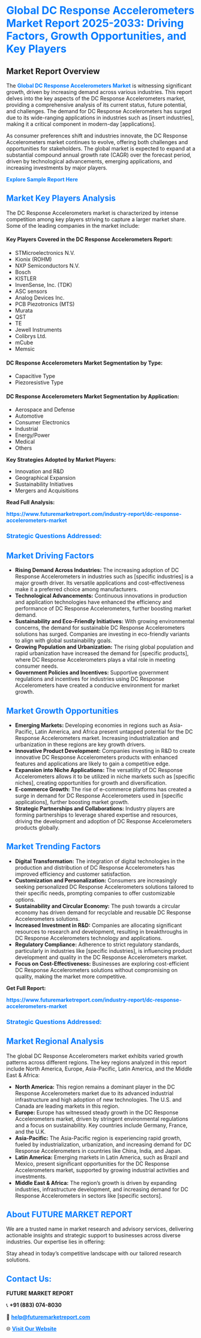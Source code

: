 <h1 style="color: #007BFF;">Global DC Response Accelerometers Market Report 2025-2033: Driving Factors, Growth Opportunities, and Key Players</h1>

<section id="overview">
<h2>Market Report Overview</h2>
<p>The <a href="https://www.futuremarketreport.com/industry-report/dc-response-accelerometers-market" style="color: #007BFF; text-decoration: none;"><strong>Global DC Response Accelerometers Market</strong></a> is witnessing significant growth, driven by increasing demand across various industries. This report delves into the key aspects of the DC Response Accelerometers market, providing a comprehensive analysis of its current status, future potential, and challenges. The demand for DC Response Accelerometers has surged due to its wide-ranging applications in industries such as [insert industries], making it a critical component in modern-day [applications].</p>
<p>As consumer preferences shift and industries innovate, the DC Response Accelerometers market continues to evolve, offering both challenges and opportunities for stakeholders. The global market is expected to expand at a substantial compound annual growth rate (CAGR) over the forecast period, driven by technological advancements, emerging applications, and increasing investments by major players.</p>
</section>

<section id="overview">
<p><a href="https://www.futuremarketreport.com/request-sample/reportId=75048" style="color: #007BFF; text-decoration: none;"><strong>Explore Sample Report Here</strong></a></p>
</section>

<section id="key-players">
<h2 style="color: #007BFF;">Market Key Players Analysis</h2>
<p>The DC Response Accelerometers market is characterized by intense competition among key players striving to capture a larger market share. Some of the leading companies in the market include:</p>
<h4>Key Players Covered in the DC Response Accelerometers Report:</h4>
<ul><li>STMicroelectronics N.V.</li><li>Kionix (ROHM)</li><li>NXP Semiconductors N.V.</li><li>Bosch</li><li>KISTLER</li><li>InvenSense, Inc. (TDK)</li><li>ASC sensors</li><li>Analog Devices Inc.</li><li>PCB Piezotronics (MTS)</li><li>Murata</li><li>QST</li><li>TE</li><li>Jewell Instruments</li><li>Colibrys Ltd.</li><li>mCube</li><li>Memsic</li></ul>
<h4>DC Response Accelerometers Market Segmentation by Type:</h4>
<ul><li>Capacitive Type</li><li>Piezoresistive Type</li></ul>

<h4>DC Response Accelerometers Market Segmentation by Application:</h4>
<ul><li>Aerospace and Defense</li><li>Automotive</li><li>Consumer Electronics</li><li>Industrial</li><li>Energy/Power</li><li>Medical</li><li>Others</li></ul>
<p><strong>Key Strategies Adopted by Market Players:</strong></p>
<ul>
<li>Innovation and R&D</li>
<li>Geographical Expansion</li>
<li>Sustainability Initiatives</li>
<li>Mergers and Acquisitions</li>
</ul>
</section>

<section>
<p><strong>Read Full Analysis: </strong></p><a href="https://www.futuremarketreport.com/industry-report/dc-response-accelerometers-market" style="color: #007BFF; text-decoration: none;"><strong>https://www.futuremarketreport.com/industry-report/dc-response-accelerometers-market</strong></a>
<h3 style="color: #007BFF;">Strategic Questions Addressed:</h3>
</section>

<section id="driving-factors">
<h2 style="color: #007BFF;">Market Driving Factors</h2>
<ul>
<li><strong>Rising Demand Across Industries:</strong> The increasing adoption of DC Response Accelerometers in industries such as [specific industries] is a major growth driver. Its versatile applications and cost-effectiveness make it a preferred choice among manufacturers.</li>
<li><strong>Technological Advancements:</strong> Continuous innovations in production and application technologies have enhanced the efficiency and performance of DC Response Accelerometers, further boosting market demand.</li>
<li><strong>Sustainability and Eco-Friendly Initiatives:</strong> With growing environmental concerns, the demand for sustainable DC Response Accelerometers solutions has surged. Companies are investing in eco-friendly variants to align with global sustainability goals.</li>
<li><strong>Growing Population and Urbanization:</strong> The rising global population and rapid urbanization have increased the demand for [specific products], where DC Response Accelerometers plays a vital role in meeting consumer needs.</li>
<li><strong>Government Policies and Incentives:</strong> Supportive government regulations and incentives for industries using DC Response Accelerometers have created a conducive environment for market growth.</li>
</ul>
</section>

<section id="growth-opportunities">
<h2 style="color: #007BFF;">Market Growth Opportunities</h2>
<ul>
<li><strong>Emerging Markets:</strong> Developing economies in regions such as Asia-Pacific, Latin America, and Africa present untapped potential for the DC Response Accelerometers market. Increasing industrialization and urbanization in these regions are key growth drivers.</li>
<li><strong>Innovative Product Development:</strong> Companies investing in R&D to create innovative DC Response Accelerometers products with enhanced features and applications are likely to gain a competitive edge.</li>
<li><strong>Expansion into Niche Applications:</strong> The versatility of DC Response Accelerometers allows it to be utilized in niche markets such as [specific niches], creating opportunities for growth and diversification.</li>
<li><strong>E-commerce Growth:</strong> The rise of e-commerce platforms has created a surge in demand for DC Response Accelerometers used in [specific applications], further boosting market growth.</li>
<li><strong>Strategic Partnerships and Collaborations:</strong> Industry players are forming partnerships to leverage shared expertise and resources, driving the development and adoption of DC Response Accelerometers products globally.</li>
</ul>
</section>

<section id="trending-factors">
<h2 style="color: #007BFF;">Market Trending Factors</h2>
<ul>
<li><strong>Digital Transformation:</strong> The integration of digital technologies in the production and distribution of DC Response Accelerometers has improved efficiency and customer satisfaction.</li>
<li><strong>Customization and Personalization:</strong> Consumers are increasingly seeking personalized DC Response Accelerometers solutions tailored to their specific needs, prompting companies to offer customizable options.</li>
<li><strong>Sustainability and Circular Economy:</strong> The push towards a circular economy has driven demand for recyclable and reusable DC Response Accelerometers solutions.</li>
<li><strong>Increased Investment in R&D:</strong> Companies are allocating significant resources to research and development, resulting in breakthroughs in DC Response Accelerometers technology and applications.</li>
<li><strong>Regulatory Compliance:</strong> Adherence to strict regulatory standards, particularly in industries like [specific industries], is influencing product development and quality in the DC Response Accelerometers market.</li>
<li><strong>Focus on Cost-Effectiveness:</strong> Businesses are exploring cost-efficient DC Response Accelerometers solutions without compromising on quality, making the market more competitive.</li>
</ul>
</section>

<section>
<p><strong>Get Full Report: </strong></p><a href="https://www.futuremarketreport.com/industry-report/dc-response-accelerometers-market" style="color: #007BFF; text-decoration: none;"><strong>https://www.futuremarketreport.com/industry-report/dc-response-accelerometers-market</strong></a>
<h3 style="color: #007BFF;">Strategic Questions Addressed:</h3>
</section>


<section id="regional-analysis">
<h2 style="color: #007BFF;">Market Regional Analysis</h2>
<p>The global DC Response Accelerometers market exhibits varied growth patterns across different regions. The key regions analyzed in this report include North America, Europe, Asia-Pacific, Latin America, and the Middle East & Africa:</p>
<ul>
<li><strong>North America:</strong> This region remains a dominant player in the DC Response Accelerometers market due to its advanced industrial infrastructure and high adoption of new technologies. The U.S. and Canada are leading markets in this region.</li>
<li><strong>Europe:</strong> Europe has witnessed steady growth in the DC Response Accelerometers market, driven by stringent environmental regulations and a focus on sustainability. Key countries include Germany, France, and the U.K.</li>
<li><strong>Asia-Pacific:</strong> The Asia-Pacific region is experiencing rapid growth, fueled by industrialization, urbanization, and increasing demand for DC Response Accelerometers in countries like China, India, and Japan.</li>
<li><strong>Latin America:</strong> Emerging markets in Latin America, such as Brazil and Mexico, present significant opportunities for the DC Response Accelerometers market, supported by growing industrial activities and investments.</li>
<li><strong>Middle East & Africa:</strong> The region’s growth is driven by expanding industries, infrastructure development, and increasing demand for DC Response Accelerometers in sectors like [specific sectors].</li>
</ul>
</section>

<footer>
<h2 style="color: #007BFF;">About FUTURE MARKET REPORT</h2>
<p>We are a trusted name in market research and advisory services, delivering actionable insights and strategic support to businesses across diverse industries. Our expertise lies in offering:</p>

<p>Stay ahead in today’s competitive landscape with our tailored research solutions.</p>

<h2 style="color: #007BFF;">Contact Us:</h2>
<p><strong>FUTURE MARKET REPORT</strong></p>
<p>📞 <strong>+91 (883) 074-8030</strong></p>
<p>📧 <strong><a href="mailto:help@futuremarketreport.com" style="color: #007BFF;">help@futuremarketreport.com</a></strong></p>
<p>🌐 <strong><a href="https://www.futuremarketreport.com/" style="color: #007BFF;">Visit Our Website</a></strong></p>
</footer>